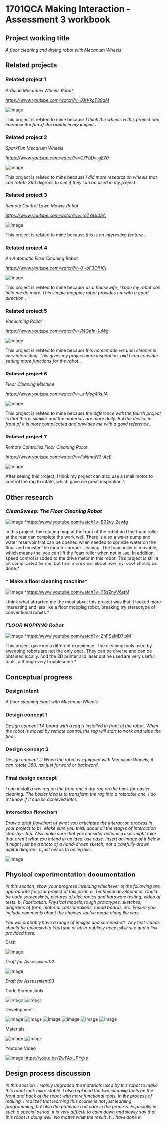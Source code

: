 # 1701QCA Making Interaction - Assessment 3 workbook



## Project working title ##
*A floor cleaning and drying robot with Mecanum Wheels*

## Related projects ##

### Related project 1 ###
*Arduino Mecanum Wheels Robot*

*https://www.youtube.com/watch?v=83tVkgT89dM*

![Image](relatedproject01.PNG)

This project is related to mine because *I think the wheels in this project can increase the fun of the robots in my project.*.

### Related project 2 ###
*SparkFun Mecanum Wheels*

*https://www.youtube.com/watch?v=O7FbDy-gE70*

![Image](relatedproject02.PNG)

This project is related to mine because *I did more research on wheels that can rotate 360 degrees to see if they can be used in my project.*.

### Related project 3 ###
*Remote Control Lawn Mower Robot*

*https://www.youtube.com/watch?v=Lb17YiUi43A*

![Image](relatedproject03.PNG)

This project is related to mine because *this is an interesting feature.*.

### Related project 4 ###
*An Automatic Floor Cleaning Robot*

*https://www.youtube.com/watch?v=0_-bF3OlHCI*

![Image](relatedproject04.PNG)

This project is related to mine because *as a housewife, I hope my robot can help me do more. This simple mopping robot provides me with a good direction.*.

### Related project 5 ###
*Vacuuming Robot*

*https://www.youtube.com/watch?v=R4Qe1n-1uWg*

![Image](relatedproject05.PNG)

This project is related to mine because *this homemade vacuum cleaner is very interesting. This gives my project more inspiration, and I can consider setting more functions for the robot.*.

### Related project 6 ###
*Floor Cleaning Machine*

*https://www.youtube.com/watch?v=_mMsg4ikuIA*

![Image](relatedproject06.PNG)

This project is related to mine because *the difference with the fourth project is that this is simpler and the materials are more daily. But the device in front of it is more complicated and provides me with a good reference.*.


### Related project 7 ###
*Remote Controlled Floor Cleaning Robot*

*https://www.youtube.com/watch?v=FpNmaW3-AcE*

![Image](RESEARCH01.PNG)

After seeing this project, I think my project can also use a small motor to control the rag to rotate, which gave me great inspiration.*.

## Other research ##

### *CleanSweep: The Floor Cleaning Robot* ###

![Image](relatedproject07.PNG)
*https://www.youtube.com/watch?v=B92vy_2ewfg

In this project, the rotating mop at the front of the robot and the foam roller at the rear can complete the work well. There is also a water pump and water reservoir that can be opened when needed to sprinkle water on the floor and moisten the mop for proper cleaning. The foam roller is movable, which means that you can lift the foam roller when not in use. In addition, speed control is added to the drive motor in this robot. This project is still a bit complicated for me, but I am more clear about how my robot should be done.*

### * Make a floor cleaning machine* ###

![Image](RESEARCH02.PNG)
*https://www.youtube.com/watch?v=05sZnyV6utM


I think what attracted me the most about this project was that it looked more interesting and less like a floor mopping robot, breaking my stereotype of conventional robots.*

### *FLOOR MOPPING Robot* ###

![Image](RESEARCH03.PNG)
*https://www.youtube.com/watch?v=ZnFSaMD7_pM


This project gave me a different experience. The cleaning tools used by sweeping robots are not the only ones. They can be diverse and can be obtained locally. And the 3D printer and laser cut he used are very useful tools, although very troublesome.*


## Conceptual progress ##

### Design intent ###
*A floor cleaning robot with Mecanum Wheels*

### Design concept 1 ###
*Design concept 1:A board with a rag is installed in front of the robot. When the robot is moved by remote control, the rag will start to work and wipe the floor.* 



### Design concept 2 ###
*Design concept 2: When the robot is equipped with Mecanum Wheels, it can rotate 360, not just forward or backward.*

### Final design concept ###
*I can install a wet rag on the front and a dry rag on the back for easier cleaning.
The bolder idea is to transform the rag into a rotatable one. I do n’t know if it can be achieved later.*

### Interaction flowchart ###
*Draw a draft flowchart of what you anticipate the interaction process in your project to be. Make sure you think about all the stages of interaction step-by-step. Also make sure that you consider actions a user might take that aren't what you intend in an ideal use case. Insert an image of it below. It might just be a photo of a hand-drawn sketch, not a carefully drawn digital diagram. It just needs to be legible.*

![Image](flowchat.PNG)

## Physical experimentation documentation ##

*In this section, show your progress including whichever of the following are appropriate for your project at this point.
a.	Technical development. Could be code screenshots, pictures of electronics and hardware testing, video of tests. 
b.	Fabrication. Physical models, rough prototypes, sketches, diagrams of form, material considerations, mood boards, etc.
Ensure you include comments about the choices you've made along the way.*

*You will probably have a range of images and screenshots. Any test videos should be uploaded to YouTube or other publicly accessible site and a link provided here.*

Draft

![Image](draft.PNG)

*Draft for Assessment02*

![Image](draft02.PNG)

*Draft for Assessment03*



Code Screenshots

![Image](code1.PNG)
![Image](code2.PNG)




Development

![Image](development06.PNG)
![Image](development07.PNG)
![Image](development08.PNG)
![Image](development09.PNG)
![Image](development13.PNG)
![Image](development14.PNG)


Materials


![Image](development10.PNG)
![Image](development11.PNG)


Youtube Video

![Image](video.PNG)
https://youtu.be/ZwFAxUPYgks


## Design process discussion ##
*In this session, I mainly upgraded the materials used by this robot to make this robot look more stable. I also replaced the two cleaning tools on the front and back of the robot with more functional tools. In the process of making, I realized that learning this course is not just learning programming, but also the patience and care in the process. Especially in such a special period, it is very difficult to calm down and slowly say that this robot is doing well. No matter what the result is, I have done it.*


